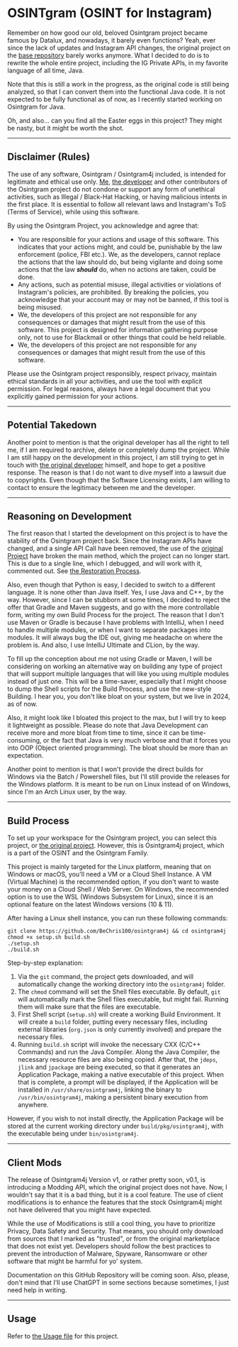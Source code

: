 # OSINTgram (OSINT for Instagram)
Remember on how good our old, beloved Osintgram project became famous by Datalux,
and nowadays, it barely even functions? Yeah, ever since the lack of updates and
Instagram API changes, the original project on the
[base repository](https://github.com/Datalux/Osintgram) barely works anymore.
What I decided to do is to rewrite the whole entire project, including the IG
Private APIs, in my favorite language of all time, Java.

Note that this is still a work in the progress, as the original code is still
being analyzed, so that I can convert them into the functional Java code. It is
not expected to be fully functional as of now, as I recently started working on
Osintgram for Java.

Oh, and also... can you find all the Easter eggs in this project? They might be
nasty, but it might be worth the shot.

---

## Disclaimer (Rules)
The use of any software, Osintgram / Osintgram4j included, is intended for
legitimate and ethical use only. [Me](https://github.com/BeChris100),
[the developer](https://github.com/Datalux) and other contributors of the Osintgram
project do not condone or support any form of unethical activities, such as Illegal
/ Black-Hat Hacking, or having malicious intents in the first place. It is essential
to follow all relevant laws and Instagram's ToS (Terms of Service), while using
this software.

By using the Osintgram Project, you acknowledge and agree that:

- You are responsible for your actions and usage of this software. This indicates
  that your actions might, and could be, punishable by the law enforcement (police,
  FBI etc.). We, as the developers, cannot replace the actions that the law should
  do, but being vigilante and doing some actions that the law ***should*** do, when
  no actions are taken, could be done.
- Any actions, such as potential misuse, illegal activities or violations of
  Instagram's policies, are prohibited. By breaking the policies, you acknowledge
  that your account may or may not be banned, if this tool is being misused.
- We, the developers of this project are not responsible for any consequences or
  damages that might result from the use of this software. This project is designed
  for information gathering purpose only, not to use for Blackmail or other things
  that could be held reliable.
- We, the developers of this project are not responsible for any consequences or
  damages that might result from the use of this software. 

Please use the Osintgram project responsibly, respect privacy, maintain ethical
standards in all your activities, and use the tool with explicit permission. For
legal reasons, always have a legal document that you explicitly gained permission
for your actions.

---

## Potential Takedown
Another point to mention is that the original developer has all the right to tell
me, if I am required to archive, delete or completely dump the project. While I am
still happy on the development in this project, I am still trying to get in touch
with [the original developer](https://github.com/Datalux) himself, and hope to get
a positive response. The reason is that I do not want to dive myself into a lawsuit
due to copyrights. Even though that the Software Licensing exists, I am willing to
contact to ensure the legitimacy between me and the developer.

---

## Reasoning on Development
The first reason that I started the development on this project is to have the
stability of the Osintgram project back. Since the Instagram APIs have changed, and
a single API Call have been removed, the use of the
[original Project](https://github.com/Datalux/Osintgram) have broken the main
method, which the project can no longer start. This is due to a single line, which
I debugged, and will work with it, commented out. See
[the Restoration Process](OrigRestore.md).

Also, even though that Python is easy, I decided to switch to a different language.
It is none other than Java itself. Yes, I use Java and C++, by the way. However,
since I can be stubborn at some times, I decided to reject the offer that Gradle and
Maven suggests, and go with the more controllable form, writing my own Build Process
for the project. The reason that I don't use Maven or Gradle is because I have
problems with IntelliJ, when I need to handle multiple modules, or when I want to
separate packages into modules. It will always bug the IDE out, giving me headache
on where the problem is. And also, I use IntelliJ Ultimate and CLion, by the way.

To fill up the conception about me not using Gradle or Maven, I will be considering
on working an alternative way on building any type of project that will support
multiple languages that will like you using multiple modules instead of just one.
This will be a time-saver, especially that I might choose to dump the Shell scripts
for the Build Process, and use the new-style Building. I hear you, you don't like
bloat on your system, but we live in 2024, as of now.

Also, it might look like I bloated this project to the max, but I will try to keep
it lightweight as possible. Please do note that Java Development can receive more
and more bloat from time to time, since it can be time-consuming, or the fact that
Java is very much verbose and that it forces you into OOP (Object oriented
programming). The bloat should be more than an expectation.

Another point to mention is that I won't provide the direct builds for Windows via
the Batch / Powershell files, but I'll still provide the releases for the Windows
platform. It is meant to be run on Linux instead of on Windows, since I'm an Arch
Linux user, by the way.

---

## Build Process
To set up your workspace for the Osintgram project, you can select this project,
or [the original project](https://github.com/Datalux/Osintgram). However, this is
Osintgram4j project, which is a part of the OSINT and the Osintgram Family.

This project is mainly targeted for the Linux platform, meaning that on Windows or
macOS, you'll need a VM or a Cloud Shell Instance. A VM (Virtual Machine) is the
recommended option, if you don't want to waste your money on a Cloud Shell / Web
Server. On Windows, the recommended option is to use the WSL (Windows Subsystem
for Linux), since it is an optional feature on the latest Windows versions (10 &
11).

After having a Linux shell instance, you can run these following commands:
```shell
git clone https://github.com/BeChris100/osintgram4j && cd osintgram4j
chmod +x setup.sh build.sh
./setup.sh
./build.sh
```

Step-by-step explanation:
1. Via the `git` command, the project gets downloaded, and will automatically
   change the working directory into the `osintgram4j` folder.
2. The `chmod` command will set the Shell files executable. By default, `git`
   will automatically mark the Shell files executable, but might fail. Running
   them will make sure that the files are executable.
3. First Shell script (`setup.sh`) will create a working Build Environment. It
   will create a `build` folder, putting every necessary files, including external
   libraries (`org.json` is only currently involved) and prepare the necessary
   files.
4. Running `build.sh` script will invoke the necessary CXX (C/C++ Commands) and
   run the Java Compiler. Along the Java Compiler, the necessary resource files
   are also being copied. After that, the `jdeps`, `jlink` and `jpackage` are being
   executed, so that it generates an Application Package, making a native executable
   of this project. When that is complete, a prompt will be displayed, if the
   Application will be installed in `/usr/share/osintgram4j`, linking the binary
   to `/usr/bin/osintgram4j`, making a persistent binary execution from anywhere.

However, if you wish to not install directly, the Application Package will be stored
at the current working directory under `build/pkg/osintgram4j`, with the executable
being under `bin/osintgram4j`.

---

## Client Mods
The release of Osintgram4j Version v1, or rather pretty soon, v0.1, is introducing
a Modding API, which the original project does not have. Now, I wouldn't say that
it is a bad thing, but it is a cool feature. The use of client modifications is to
enhance the features that the stock Osintgram4j might not have delivered that you
might have expected.

While the use of Modifications is still a cool thing, you have to prioritize
Privacy, Data Safety and Security. That means, you should only download from sources
that I marked as "trusted", or from the original marketplace that does not exist
yet. Developers should follow the best practices to prevent the introduction of
Malware, Spyware, Ransomware or other software that might be harmful for yo' system.

Documentation on this GitHub Repository will be coming soon. Also, please, don't
mind that I'll use ChatGPT in some sections because sometimes, I just need help in
writing.

---

## Usage
Refer to [the Usage file](USAGE.md) for this project.
